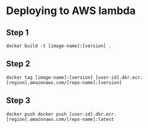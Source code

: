 Deploying to AWS lambda
===========================

## Step 1
`docker build -t [image-name]:[version] .`
## Step 2
`docker tag [image-name]:[version] [user-id].dkr.ecr.[region].amazonaws.com/[repo-name]:[version]`
## Step 3
`docker push docker push [user-id].dkr.ecr.[region].amazonaws.com/[repo-name]:latest`